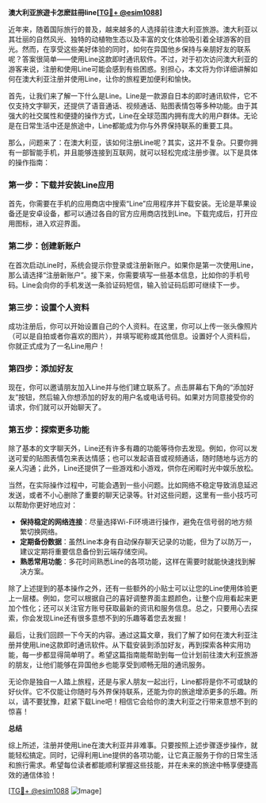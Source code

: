 **澳大利亚旅遊卡怎麽註冊line[[TG💪+ @esim1088](https://t.me/s/esim1088)]**

近年来，随着国际旅行的普及，越来越多的人选择前往澳大利亚旅游。澳大利亚以其壮丽的自然风光、独特的动植物生态以及丰富的文化体验吸引着全球游客的目光。然而，在享受这些美好体验的同时，如何在异国他乡保持与亲朋好友的联系呢？答案很简单——使用Line这款即时通讯软件。不过，对于初次访问澳大利亚的游客来说，注册和使用Line可能会感到有些困惑。别担心，本文将为你详细讲解如何在澳大利亚注册并使用Line，让你的旅程更加便利和愉快。

首先，让我们来了解一下什么是Line。Line是一款源自日本的即时通讯软件，它不仅支持文字聊天，还提供了语音通话、视频通话、贴图表情包等多种功能。由于其强大的社交属性和便捷的操作方式，Line在全球范围内拥有庞大的用户群体。无论是在日常生活中还是旅途中，Line都能成为你与外界保持联系的重要工具。

那么，问题来了：在澳大利亚，该如何注册Line呢？其实，这并不复杂。只要你拥有一部智能手机，并且能够连接到互联网，就可以轻松完成注册步骤。以下是具体的操作指南：

### 第一步：下载并安装Line应用

首先，你需要在手机的应用商店中搜索“Line”应用程序并下载安装。无论是苹果设备还是安卓设备，都可以通过各自的官方应用商店找到Line。下载完成后，打开应用图标，进入欢迎界面。

### 第二步：创建新账户

在首次启动Line时，系统会提示你登录或注册新账户。如果你是第一次使用Line，那么请选择“注册新账户”。接下来，你需要填写一些基本信息，比如你的手机号码。Line会向你的手机发送一条验证码短信，输入验证码后即可继续下一步。

### 第三步：设置个人资料

成功注册后，你可以开始设置自己的个人资料。在这里，你可以上传一张头像照片（可以是自拍或者你喜欢的图片），并填写昵称或其他信息。设置好个人资料后，你就正式成为了一名Line用户！

### 第四步：添加好友

现在，你可以邀请朋友加入Line并与他们建立联系了。点击屏幕右下角的“添加好友”按钮，然后输入你想添加的好友的用户名或电话号码。如果对方同意接受你的请求，你们就可以开始聊天了。

### 第五步：探索更多功能

除了基本的文字聊天外，Line还有许多有趣的功能等待你去发现。例如，你可以发送可爱的贴图表情包来表达情感；也可以发起语音或视频通话，随时随地与远方的亲人沟通；此外，Line还提供了一些游戏和小游戏，供你在闲暇时光中娱乐放松。

当然，在实际操作过程中，可能会遇到一些小问题。比如网络不稳定导致消息延迟发送，或者不小心删除了重要的聊天记录等。针对这些问题，这里有一些小技巧可以帮助你更好地应对：

- **保持稳定的网络连接**：尽量选择Wi-Fi环境进行操作，避免在信号弱的地方频繁切换网络。
- **定期备份数据**：虽然Line本身有自动保存聊天记录的功能，但为了以防万一，建议定期将重要信息备份到云端存储空间。
- **熟悉常用功能**：多花时间熟悉Line的各项功能，这样在需要时就能快速找到解决方案。

除了上述提到的基本操作之外，还有一些额外的小贴士可以让您的Line使用体验更上一层楼。例如，您可以根据自己的喜好调整界面主题颜色，让整个应用看起来更加个性化；还可以关注官方账号获取最新的资讯和服务信息。总之，只要用心去探索，你会发现Line还有很多意想不到的乐趣等着您去发掘！

最后，让我们回顾一下今天的内容。通过这篇文章，我们了解了如何在澳大利亚注册并使用Line这款即时通讯软件。从下载安装到添加好友，再到探索各种实用功能，每一步都显得简单明了。希望这篇指南能帮助到每一位计划前往澳大利亚旅游的朋友，让他们能够在异国他乡也能享受到顺畅无阻的通讯服务。

无论你是独自一人踏上旅程，还是与家人朋友一起出行，Line都将是你不可或缺的好伙伴。它不仅能让你随时与外界保持联系，还能为你的旅途增添更多的乐趣。所以，请不要犹豫，赶紧下载Line吧！相信它会给你的澳大利亚之行带来意想不到的惊喜！

**总结**

综上所述，注册并使用Line在澳大利亚并非难事。只要按照上述步骤逐步操作，就能轻松搞定。同时，记得利用Line提供的各项功能，让它真正服务于你的日常生活和旅行需求。希望每位读者都能顺利掌握这些技能，并在未来的旅途中畅享便捷高效的通信体验！

[[TG💪+ @esim1088](https://t.me/s/esim1088) ![Image](https://i.postimg.cc/4NQfJmqS/Snipaste-2025-05-13-00-14-12.png)]
